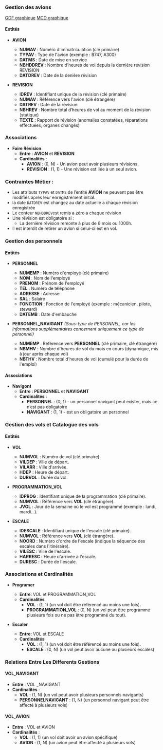 ### **Gestion des avions**
[GDF graphique](https://lucid.app/lucidchart/c8cb7626-89e6-4ff8-bb54-253da5e9c9ed/edit?viewport_loc=-222%2C-1136%2C4858%2C2096%2C0_0&invitationId=inv_d1414001-bfe3-4d20-a25e-5551a47f8e4c)
[MCD graphique](https://lucid.app/lucidchart/42662a37-ddb1-40c9-9f54-fc8262fb4091/edit?viewport_loc=26%2C-426%2C3612%2C1559%2C0_0&invitationId=inv_8a89b89b-8c19-4986-831b-5c7490f19732)
#### **Entités**

- **AVION**

    - **NUMAV** : Numéro d'immatriculation (clé primaire)
    - **TYPAV** : Type de l'avion (exemple : B747, A300)
    - **DATMS** : Date de mise en service
    - **NBHDDREV** : Nombre d'heures de vol depuis la dernière révision REVISION
    - **DATDREV** : Date de la denière révision
    
- **REVISION**

    - **IDREV** : Identifiant unique de la révision (clé primaire)
    - **NUMAV** : Référence vers l'avion (clé étrangère)
    - **DATREV** : Date de la révision
    - **NBHREV** : Nombre total d’heures de vol au moment de la révision (statique)
    - **TEXTE** : Rapport de révision (anomalies constatées, réparations effectuées, organes changés)
### **Associations**

- **Faire Révision**
    - **Entre** : **AVION** et **REVISION**
    - **Cardinalités** :
        - **AVION** : (0, N) - Un avion peut avoir plusieurs révisions.
        - **REVISION** : (1, 1) - Une révision est liée à un seul avion.

### **Contraintes Métier :**

- Les attributs `TYPAV` et `DATMS` de l’entité **AVION** ne peuvent pas être modifiés après leur enregistrement initial.
- la date `DATDREV` est changez au date actuelle a chaque révision enregistrée
- Le conteur `NBHDDREV`est remis a zéro a chaque révision
- Une révision est obligatoire si :
    - La dernière révision remonte à plus de 6 mois ou 1000h.
- Il est interdit de retirer un avion si celui-ci est en vol.

### **Gestion des personnels**

#### **Entités**

- **PERSONNEL**
    
    - **NUMEMP** : Numéro d'employé (clé primaire)
    - **NOM** : Nom de l'employé
    - **PRENOM** : Prénom de l'employé
    - **TEL** : Numéro de téléphone
    - **ADRESSE** : Adresse
    - **SAL** : Salaire
    - **FONCTION** : Fonction de l'employé (exemple : mécanicien, pilote, steward)
    - **DATEMB** : Date d'embauche
- **PERSONNEL_NAVIGANT** _(Sous-type de PERSONNEL, car les informations supplémentaires concernent uniquement ce type de personnel)_
    
    - **NUMEMP** : Référence vers **PERSONNEL** (clé primaire, clé étrangère)
    - **NBMHV** : Nombre d'heures de vol du mois en cours (dynamique, mis à jour après chaque vol)
    - **NBTHV** : Nombre total d'heures de vol (cumulé pour la durée de l'emploi)

#### **Associations**

- **Navigont**
    - **Entre** : **PERSONNEL** et **NAVIGANT**
    - **Cardinalités** :
        - **PERSONNEL** : (0, 1) - un personnel navigant peut exister, mais ce n’est pas obligatoire
        - **NAVIGANT** : (1, 1) - est un obligatoire un personnel


### **Gestion des vols et Catalogue des vols**

#### **Entités**

- **VOL**
    
    - **NUMVOL** : Numéro de vol (clé primaire).
    - **VILDEP** : Ville de départ.
    - **VILARR** : Ville d'arrivée.
    - **HDEP** : Heure de départ.
    - **DURVOL** : Durée du vol.
    
- **PROGRAMMATION_VOL**
    
    - **IDPROG** : Identifiant unique de la programmation (clé primaire).
    - **NUMVOL** : Référence vers **VOL** (clé étrangère).
    - **JVOL** : Jour de la semaine où le vol est programmé (exemple : lundi, mardi...).
- **ESCALE**
    
    - **IDESCALE** : Identifiant unique de l'escale (clé primaire).
    - **NUMVOL** : Référence vers **VOL** (clé étrangère).
    - **NOORD** : Numéro d'ordre de l'escale (indique la séquence des escales dans l'itinéraire).
    - **VILESC** : Ville de l'escale.
    - **HARRESC** : Heure d'arrivée à l'escale.
    - **DURESC** : Durée de l'escale.

### **Associations et Cardinalités**

- **Programer**
    - **Entre**: VOL et PROGRAMMATION_VOL
    - **Cardinalités** 
        - **VOL** : (1, 1)  (un vol doit être référencé au moins une fois).
        - **PROGRAMMATION_VOL** : (0, N)  (un vol peut être programmé plusieurs fois ou ne pas être programmé du tout).

- **Escaler**
    - **Entre**: VOL et ESCALE
    - **Cardinalités** 
        - **VOL** : (1, 1)  (un vol doit être référencé au moins une fois).
        - **ESCALE** : (0, N) (un vol peut avoir aucune ou plusieurs escales)



### **Relations Entre Les Differents Gestions**

#### **VOL_NAVIGANT**
- **Entre** : VOL _NAVIGANT
- **Cardinalités** :
    - **VOL** : (1, N) (un vol peut avoir plusieurs personnels navigants)
    - **PERSONNELNAVIGANT** : (1, N) (un personnel navigant peut être affecté à plusieurs vols)

#### **VOL_AVION**

- **Entre** : VOL et AVION
- **Cardinalités** :
    - **VOL** : (1, 1) (un vol doit avoir un avion spécifique)
    - **AVION** : (1, N) (un avion peut être affecté à plusieurs vols)
